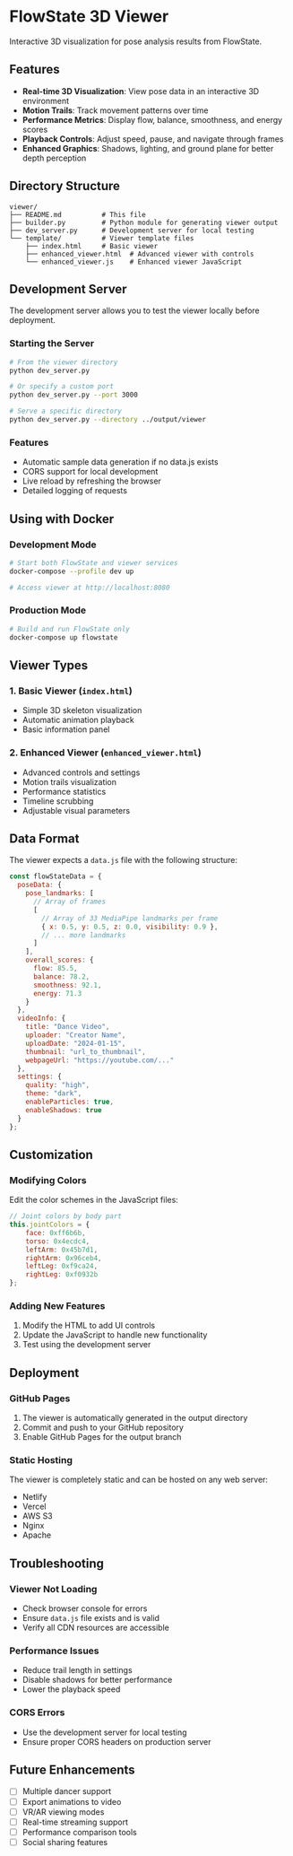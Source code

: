 # FlowState 3D Viewer

Interactive 3D visualization for pose analysis results from FlowState.

## Features

- **Real-time 3D Visualization**: View pose data in an interactive 3D environment
- **Motion Trails**: Track movement patterns over time
- **Performance Metrics**: Display flow, balance, smoothness, and energy scores
- **Playback Controls**: Adjust speed, pause, and navigate through frames
- **Enhanced Graphics**: Shadows, lighting, and ground plane for better depth perception

## Directory Structure

```
viewer/
├── README.md          # This file
├── builder.py         # Python module for generating viewer output
├── dev_server.py      # Development server for local testing
└── template/          # Viewer template files
    ├── index.html     # Basic viewer
    ├── enhanced_viewer.html  # Advanced viewer with controls
    └── enhanced_viewer.js    # Enhanced viewer JavaScript
```

## Development Server

The development server allows you to test the viewer locally before deployment.

### Starting the Server

```bash
# From the viewer directory
python dev_server.py

# Or specify a custom port
python dev_server.py --port 3000

# Serve a specific directory
python dev_server.py --directory ../output/viewer
```

### Features

- Automatic sample data generation if no data.js exists
- CORS support for local development
- Live reload by refreshing the browser
- Detailed logging of requests

## Using with Docker

### Development Mode

```bash
# Start both FlowState and viewer services
docker-compose --profile dev up

# Access viewer at http://localhost:8080
```

### Production Mode

```bash
# Build and run FlowState only
docker-compose up flowstate
```

## Viewer Types

### 1. Basic Viewer (`index.html`)
- Simple 3D skeleton visualization
- Automatic animation playback
- Basic information panel

### 2. Enhanced Viewer (`enhanced_viewer.html`)
- Advanced controls and settings
- Motion trails visualization
- Performance statistics
- Timeline scrubbing
- Adjustable visual parameters

## Data Format

The viewer expects a `data.js` file with the following structure:

```javascript
const flowStateData = {
  poseData: {
    pose_landmarks: [
      // Array of frames
      [
        // Array of 33 MediaPipe landmarks per frame
        { x: 0.5, y: 0.5, z: 0.0, visibility: 0.9 },
        // ... more landmarks
      ]
    ],
    overall_scores: {
      flow: 85.5,
      balance: 78.2,
      smoothness: 92.1,
      energy: 71.3
    }
  },
  videoInfo: {
    title: "Dance Video",
    uploader: "Creator Name",
    uploadDate: "2024-01-15",
    thumbnail: "url_to_thumbnail",
    webpageUrl: "https://youtube.com/..."
  },
  settings: {
    quality: "high",
    theme: "dark",
    enableParticles: true,
    enableShadows: true
  }
};
```

## Customization

### Modifying Colors

Edit the color schemes in the JavaScript files:

```javascript
// Joint colors by body part
this.jointColors = {
    face: 0xff6b6b,
    torso: 0x4ecdc4,
    leftArm: 0x45b7d1,
    rightArm: 0x96ceb4,
    leftLeg: 0xf9ca24,
    rightLeg: 0xf0932b
};
```

### Adding New Features

1. Modify the HTML to add UI controls
2. Update the JavaScript to handle new functionality
3. Test using the development server

## Deployment

### GitHub Pages

1. The viewer is automatically generated in the output directory
2. Commit and push to your GitHub repository
3. Enable GitHub Pages for the output branch

### Static Hosting

The viewer is completely static and can be hosted on any web server:
- Netlify
- Vercel
- AWS S3
- Nginx
- Apache

## Troubleshooting

### Viewer Not Loading
- Check browser console for errors
- Ensure `data.js` file exists and is valid
- Verify all CDN resources are accessible

### Performance Issues
- Reduce trail length in settings
- Disable shadows for better performance
- Lower the playback speed

### CORS Errors
- Use the development server for local testing
- Ensure proper CORS headers on production server

## Future Enhancements

- [ ] Multiple dancer support
- [ ] Export animations to video
- [ ] VR/AR viewing modes
- [ ] Real-time streaming support
- [ ] Performance comparison tools
- [ ] Social sharing features